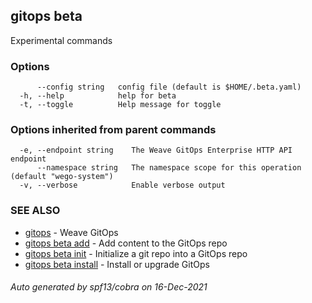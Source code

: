 ## gitops beta

Experimental commands

### Options

```
      --config string   config file (default is $HOME/.beta.yaml)
  -h, --help            help for beta
  -t, --toggle          Help message for toggle
```

### Options inherited from parent commands

```
  -e, --endpoint string    The Weave GitOps Enterprise HTTP API endpoint
      --namespace string   The namespace scope for this operation (default "wego-system")
  -v, --verbose            Enable verbose output
```

### SEE ALSO

* [gitops](gitops.md)	 - Weave GitOps
* [gitops beta add](gitops_beta_add.md)	 - Add content to the GitOps repo
* [gitops beta init](gitops_beta_init.md)	 - Initialize a git repo into a GitOps repo
* [gitops beta install](gitops_beta_install.md)	 - Install or upgrade GitOps

###### Auto generated by spf13/cobra on 16-Dec-2021
